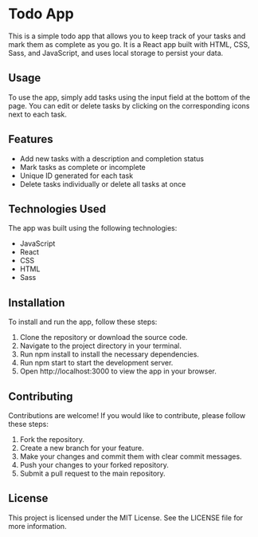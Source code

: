 # Todo App

This is a simple todo app that allows you to keep track of your tasks and mark them as complete as you go. It is a React app built with HTML, CSS, Sass, and JavaScript, and uses local storage to persist your data.

## Usage

To use the app, simply add tasks using the input field at the bottom of the page. You can edit or delete tasks by clicking on the corresponding icons next to each task.

## Features

- Add new tasks with a description and completion status
- Mark tasks as complete or incomplete
- Unique ID generated for each task
- Delete tasks individually or delete all tasks at once

## Technologies Used
The app was built using the following technologies:
- JavaScript
- React
- CSS
- HTML
- Sass

## Installation
To install and run the app, follow these steps:

1. Clone the repository or download the source code.
2. Navigate to the project directory in your terminal.
3. Run npm install to install the necessary dependencies.
4. Run npm start to start the development server.
5. Open http://localhost:3000 to view the app in your browser.

## Contributing
Contributions are welcome! If you would like to contribute, please follow these steps:

1. Fork the repository.
2. Create a new branch for your feature.
3. Make your changes and commit them with clear commit messages.
4. Push your changes to your forked repository.
5. Submit a pull request to the main repository.


## License
This project is licensed under the MIT License. See the LICENSE file for more information.
